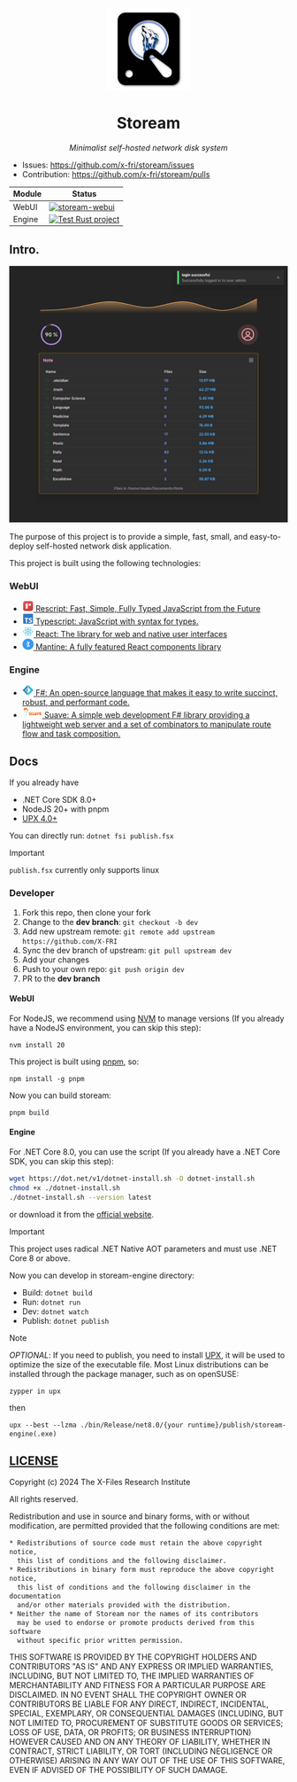 <div align="center">

<img src="stoream-webui/public/logo.png" height="150px">

# Stoream

*Minimalist self-hosted network disk system*

</div>

- Issues: https://github.com/x-fri/stoream/issues
- Contribution: https://github.com/x-fri/stoream/pulls

<center>

| Module | Status                                                                                                                                                                           |
| ------ | -------------------------------------------------------------------------------------------------------------------------------------------------------------------------------- |
| WebUI  | [![stoream-webui](https://github.com/X-FRI/stoream/actions/workflows/stoream-webui.yaml/badge.svg)](https://github.com/X-FRI/stoream/actions/workflows/stoream-webui.yaml)       |
| Engine | [![Test Rust project](https://github.com/X-FRI/stoream/actions/workflows/stoream-engine.yaml/badge.svg)](https://github.com/X-FRI/stoream/actions/workflows/stoream-engine.yaml) |

</center>

## Intro.

![screenshot.png](./.github/screenshot.png)

The purpose of this project is to provide a simple, fast, small, and easy-to-deploy self-hosted network disk application.

This project is built using the following technologies:

### WebUI
- <a href="https://rescript-lang.org/"> <img src="./stoream-webui/public/rescript-logo.svg" height="20px"> Rescript: Fast, Simple, Fully Typed JavaScript from the Future </a>
- <a href="https://www.typescriptlang.org/"> <img src="./stoream-webui/public/typescript-logo.svg" height="20px"> Typescript: JavaScript with syntax for types. </a>
- <a href="https://react.dev/"> <img src="./stoream-webui/public/react-logo.svg" height="20px"> React: The library for web and native user interfaces </a>
- <a href="https://mantine.dev/"> <img src="./stoream-webui/public/mantine-logo.svg" height="20px"> Mantine: A fully featured React components library </a>

### Engine
- <a href="https://dotnet.microsoft.com/en-us/languages/fsharp"> <img src="./stoream-webui/public/fsharp-logo.svg" height="20px"> F#: An open-source language that makes it easy to write succinct, robust, and performant code. </a>
- <a href="https://suave.io"> <img src="./stoream-webui/public/suave-logo.png" height="20px"> Suave: A simple web development F# library providing a lightweight web server and a set of combinators to manipulate route flow and task composition. </a>


## Docs

If you already have

- .NET Core SDK 8.0+
- NodeJS 20+ with pnpm
- [UPX 4.0+](https://upx.github.io/)

You can directly run: `dotnet fsi publish.fsx`
> [!IMPORTANT]
> `publish.fsx` currently only supports linux

### Developer

1. Fork this repo, then clone your fork
2. Change to the __dev branch__: `git checkout -b dev`
3. Add new upstream remote: `git remote add upstream https://github.com/X-FRI`
4. Sync the dev branch of upstream: `git pull upstream dev`
5. Add your changes
6. Push to your own repo: `git push origin dev`
7. PR to the __dev branch__

#### WebUI

For NodeJS, we recommend using [NVM](https://github.com/nvm-sh/nvm) to manage versions (If you already have a NodeJS environment, you can skip this step):

```shell
nvm install 20
```

This project is built using [pnpm](https://pnpm.io/), so:

```shell
npm install -g pnpm
```

Now you can build stoream:

```shell
pnpm build
```

#### Engine

For .NET Core 8.0, you can use the script (If you already have a .NET Core SDK, you can skip this step):

```bash
wget https://dot.net/v1/dotnet-install.sh -O dotnet-install.sh
chmod +x ./dotnet-install.sh
./dotnet-install.sh --version latest
```

or download it from the [official website](https://dotnet.microsoft.com/en-us/download).

> [!IMPORTANT]
> This project uses radical .NET Native AOT parameters and must use .NET Core 8 or above.

Now you can develop in stoream-engine directory:
- Build: `dotnet build`
- Run: `dotnet run`
- Dev: `dotnet watch`
- Publish: `dotnet publish`

> [!NOTE]
> *OPTIONAL*: If you need to publish, you need to install [UPX](https://upx.github.io/), it will be used to optimize the size of the executable file. Most Linux distributions can be installed through the package manager, such as on openSUSE:
> ```
> zypper in upx
> ```
> then
> ```
> upx --best --lzma ./bin/Release/net8.0/{your runtime}/publish/stoream-engine(.exe)
> ```

## [LICENSE](./LICENSE)

Copyright (c) 2024 The X-Files Research Institute

All rights reserved.

Redistribution and use in source and binary forms, with or without modification,
are permitted provided that the following conditions are met:

    * Redistributions of source code must retain the above copyright notice,
      this list of conditions and the following disclaimer.
    * Redistributions in binary form must reproduce the above copyright notice,
      this list of conditions and the following disclaimer in the documentation
      and/or other materials provided with the distribution.
    * Neither the name of Stoream nor the names of its contributors
      may be used to endorse or promote products derived from this software
      without specific prior written permission.

THIS SOFTWARE IS PROVIDED BY THE COPYRIGHT HOLDERS AND CONTRIBUTORS
"AS IS" AND ANY EXPRESS OR IMPLIED WARRANTIES, INCLUDING, BUT NOT
LIMITED TO, THE IMPLIED WARRANTIES OF MERCHANTABILITY AND FITNESS FOR
A PARTICULAR PURPOSE ARE DISCLAIMED. IN NO EVENT SHALL THE COPYRIGHT OWNER OR
CONTRIBUTORS BE LIABLE FOR ANY DIRECT, INDIRECT, INCIDENTAL, SPECIAL,
EXEMPLARY, OR CONSEQUENTIAL DAMAGES (INCLUDING, BUT NOT LIMITED TO,
PROCUREMENT OF SUBSTITUTE GOODS OR SERVICES; LOSS OF USE, DATA, OR
PROFITS; OR BUSINESS INTERRUPTION) HOWEVER CAUSED AND ON ANY THEORY OF
LIABILITY, WHETHER IN CONTRACT, STRICT LIABILITY, OR TORT (INCLUDING
NEGLIGENCE OR OTHERWISE) ARISING IN ANY WAY OUT OF THE USE OF THIS
SOFTWARE, EVEN IF ADVISED OF THE POSSIBILITY OF SUCH DAMAGE.
